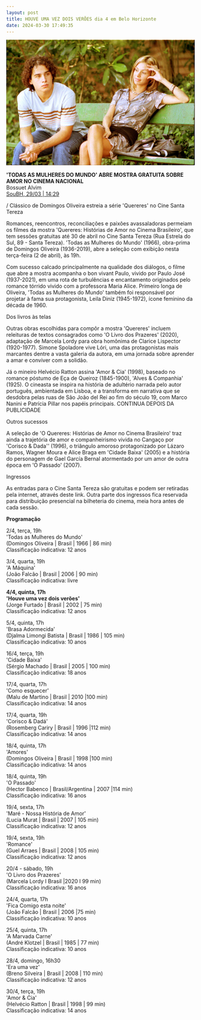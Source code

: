 ```yaml
---
layout: post
title: HOUVE UMA VEZ DOIS VERÕES dia 4 em Belo Horizonte
date: 2024-03-30 17:49:35
---
```

![](/uploads/houve-banco.jpg)

**'TODAS AS MULHERES DO MUNDO' ABRE MOSTRA GRATUITA SOBRE AMOR NO CINEMA NACIONAL**\
Bossuet Alvim\
[SouBH, 29/03 | 14:29](https://soubh.uai.com.br/noticias/cultura/todas-as-mulheres-do-mundo-abre-mostra-gratuita-sobre-amor-e-cinema-brasileiro)

/ Clássico de Domingos Oliveira estreia a série 'Quereres' no Cine Santa Tereza

Romances, reencontros, reconciliações e paixões avassaladoras permeiam os filmes da mostra 'Quereres: Histórias de Amor no Cinema Brasileiro', que tem sessões gratuitas até 30 de abril no Cine Santa Tereza (Rua Estrela do Sul, 89 - Santa Tereza). 'Todas as Mulheres do Mundo' (1966), obra-prima de Domingos Oliveira (1936-2019), abre a seleção com exibição nesta terça-feira (2 de abril), às 19h.

Com sucesso calcado principalmente na qualidade dos diálogos, o filme que abre a mostra acompanha o bon vivant Paulo, vivido por Paulo José (1937-2021), em uma rota de turbulências e encantamento originados pelo romance tórrido vivido com a professora Maria Alice. Primeiro longa de Oliveira, 'Todas as Mulheres do Mundo' também foi responsável por projetar à fama sua protagonista, Leila Diniz (1945-1972), ícone feminino da década de 1960.

Dos livros às telas

Outras obras escolhidas para compôr a mostra 'Quereres' incluem releituras de textos consagrados como 'O Livro dos Prazeres' (2020), adaptação de Marcela Lordy para obra homônima de Clarice Lispector (1920-1977). Simone Spoladore vive Lóri, uma das protagonistas mais marcantes dentre a vasta galeria da autora, em uma jornada sobre aprender a amar e conviver com a solidão.

Já o mineiro Helvécio Ratton assina 'Amor & Cia' (1998), baseado no romance póstumo de Eça de Queiroz (1845-1900), 'Alves & Companhia' (1925). O cineasta se inspira na história de adultério narrada pelo autor português, ambientada em Lisboa, e a transforma em narrativa que se desdobra pelas ruas de São João del Rei ao fim do século 19, com Marco Nanini e Patrícia Pillar nos papéis principais.
CONTINUA DEPOIS DA PUBLICIDADE

Outros sucessos

A seleção de 'O Quereres: Histórias de Amor no Cinema Brasileiro' traz ainda a trajetória de amor e companheirismo vivida no Cangaço por 'Corisco & Dada'' (1996), o triângulo amoroso protagonizado por Lázaro Ramos, Wagner Moura e Alice Braga em 'Cidade Baixa' (2005) e a história do personagem de Gael García Bernal atormentado por um amor de outra época em 'O Passado' (2007).

Ingressos 

As entradas para o Cine Santa Tereza são gratuitas e podem ser retiradas pela internet, através deste link. Outra parte dos ingressos fica reservada para distribuição presencial na bilheteria do cinema, meia hora antes de cada sessão.

**Programação**

2/4, terça, 19h\
'Todas as Mulheres do Mundo'\
(Domingos Oliveira | Brasil | 1966 | 86 min)\
Classificação indicativa: 12 anos

3/4, quarta, 19h\
'A Máquina'\
(João Falcão | Brasil | 2006 | 90 min) \
Classificação indicativa: livre

**4/4, quinta, 17h**\
**'Houve uma vez dois verões'**\
(Jorge Furtado | Brasil | 2002 | 75 min)\
Classificação indicativa: 12 anos

5/4, quinta, 17h\
'Brasa Adormecida'\
(Djalma Limongi Batista | Brasil | 1986 | 105 min)\
Classificação indicativa: 10 anos 

16/4, terça, 19h\
'Cidade Baixa'\
(Sérgio Machado | Brasil | 2005 | 100 min)\
Classificação indicativa: 18 anos

17/4, quarta, 17h\
'Como esquecer'\
(Malu de Martino | Brasil | 2010 |100 min)\
Classificação indicativa: 14 anos

17/4, quarta, 19h\
'Corisco & Dadá'\
(Rosemberg Cariry | Brasil | 1996 |112 min)\
Classificação indicativa: 14 anos 

18/4, quinta, 17h\
'Amores'\
(Domingos Oliveira | Brasil | 1998 |100 min)\
Classificação indicativa: 14 anos

18/4, quinta, 19h\
'O Passado'\
(Hector Babenco | Brasil/Argentina | 2007 |114 min)\
Classificação indicativa: 16 anos

19/4, sexta, 17h\
'Maré - Nossa História de Amor'\
(Lucia Murat | Brasil | 2007 | 105 min)\
Classificação indicativa: 12 anos

19/4, sexta, 19h\
'Romance'\
(Guel Arraes | Brasil | 2008 | 105 min)\
Classificação indicativa: 12 anos

20/4 - sábado, 19h\
'O Livro dos Prazeres'\
(Marcela Lordy I Brasil |2020 I 99 min)\
Classificação indicativa: 16 anos

24/4, quarta, 17h\
'Fica Comigo esta noite'\
(João Falcão | Brasil | 2006 |75 min)\
Classificação indicativa: 10 anos

25/4, quinta, 17h\
'A Marvada  Carne'\
(André Klotzel | Brasil | 1985 | 77 min)\
Classificação indicativa: 10 anos 

28/4, domingo, 16h30\
'Era uma vez'\
(Breno Silveira | Brasil | 2008 | 110 min)\
Classificação indicativa: 12 anos 

30/4, terça, 19h\
'Amor & Cia'\
(Helvécio Ratton | Brasil | 1998 | 99 min)\
Classificação indicativa: 14 anos